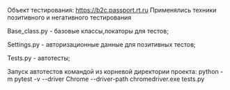 Объект тестирования: https://b2c.passport.rt.ru 
Применялись техники позитивного и негативного тестирования 
  
Base_class.py - базовые классы,локаторы для тестов;

Settings.py - авторизационные данные для позитивных тестов;

Tests.py - автотесты;
 
 Запуск автотестов командой из корневой директории проекта:  python -m pytest -v --driver Chrome --driver-path chromedriver.exe tests.py
